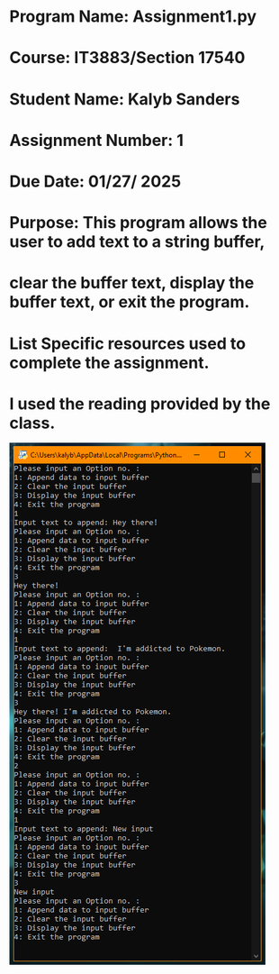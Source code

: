 # Program Name: Assignment1.py
# Course: IT3883/Section 17540
# Student Name: Kalyb Sanders
# Assignment Number: 1
# Due Date: 01/27/ 2025
# Purpose: This program allows the user to add text to a string buffer,
#          clear the buffer text, display the buffer text, or exit the program.
# List Specific resources used to complete the assignment.
#   I used the reading provided by the class.

![Example Image](./Assignment1/example.PNG?raw=true)
